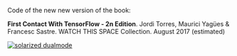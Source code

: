 Code of the new new version of the book:

**First Contact With TensorFlow - 2n Edition**. Jordi Torres, Maurici Yagües & Francesc Sastre.  WATCH THIS SPACE Collection. August 2017 (estimated)

[![solarized dualmode](http://jorditorres.org/wp-content/uploads/2016/02/TentativeBookCover.png)](#features)
